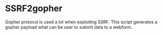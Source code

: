 # SSRF2gopher
Gopher protocol is used a lot when exploiting SSRF. This script generates a gopher payload what can be user to submit data to a webform.
